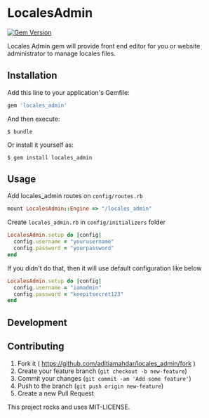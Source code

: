 # LocalesAdmin

[![Gem Version](https://badge.fury.io/rb/locales_admin.svg)](http://badge.fury.io/rb/locales_admin)

Locales Admin gem will provide front end editor for you or website administrator to manage locales files.

## Installation

Add this line to your application's Gemfile:

```ruby
gem 'locales_admin'
```

And then execute:

    $ bundle

Or install it yourself as:

    $ gem install locales_admin

## Usage

Add locales_admin routes on `config/routes.rb`

```ruby
mount LocalesAdmin::Engine => "/locales_admin"
```

Create `locales_admin.rb` in `config/initializers` folder

```ruby
LocalesAdmin.setup do |config|
  config.username = "yourusername"
  config.password = "yourpassword"
end
```

If you didn't do that, then it will use default configuration like below

```ruby
LocalesAdmin.setup do |config|
  config.username = "iamadmin"
  config.password = "keepitsecret123"
end
```

## Development

## Contributing

1. Fork it ( https://github.com/aditiamahdar/locales_admin/fork )
2. Create your feature branch (`git checkout -b new-feature`)
3. Commit your changes (`git commit -am 'Add some feature'`)
4. Push to the branch (`git push origin new-feature`)
5. Create a new Pull Request

This project rocks and uses MIT-LICENSE.
